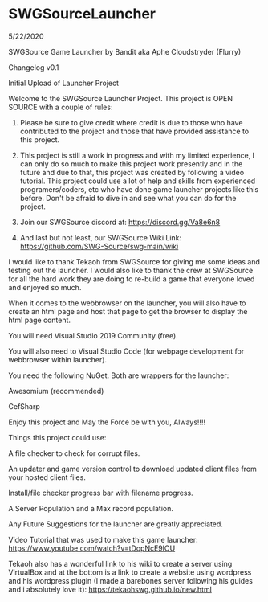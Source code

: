# SWGSourceLauncher
5/22/2020

SWGSource Game Launcher by Bandit aka Aphe Cloudstryder (Flurry)

Changelog v0.1

Initial Upload of Launcher Project


Welcome to the SWGSource Launcher Project. This project is OPEN SOURCE with a couple of rules:
1. Please be sure to give credit where credit is due to those who have contributed to the project and those that have provided assistance to this project.

2. This project is still a work in progress and with my limited experience, I can only do so much to make this project work presently and in the future and due to that, this project was created by following a video tutorial. This project could use a lot of help and skills from experienced programers/coders, etc who have done game launcher projects like this before. Don't be afraid to dive in and see what you can do for the project.

3. Join our SWGSource discord at: https://discord.gg/Va8e6n8
4. And last but not least, our SWGSource Wiki Link: https://github.com/SWG-Source/swg-main/wiki

I would like to thank Tekaoh from SWGSource for giving me some ideas and testing out the launcher.
I would also like to thank the crew at SWGSource for all the hard work they are doing to re-build a game that everyone loved and enjoyed so much.

When it comes to the webbrowser on the launcher, you will also have to create an html page and host that page to get the browser to display the html page content.

You will need Visual Studio 2019 Community (free).

You will also need to Visual Studio Code (for webpage development for webbrowser within launcher).

You need the following NuGet. Both are wrappers for the launcher:

Awesomium (recommended)

CefSharp

Enjoy this project and May the Force be with you, Always!!!!

Things this project could use:

A file checker to check for corrupt files.

An updater and game version control to download updated client files from your hosted client files.

Install/file checker progress bar with filename progress.

A Server Population and a Max record population.

Any Future Suggestions for the launcher are greatly appreciated.

Video Tutorial that was used to make this game launcher:
https://www.youtube.com/watch?v=tDopNcE9lOU

Tekaoh also has a wonderful link to his wiki to create a server using VirtualBox and at the bottom is a link to create a website using wordpress and his wordpress plugin (I made a barebones server following his guides and i absolutely love it):
https://tekaohswg.github.io/new.html
